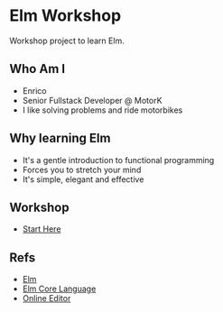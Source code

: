 # Elm Workshop

Workshop project to learn Elm.


## Who Am I

* Enrico
* Senior Fullstack Developer @ MotorK
* I like solving problems and ride motorbikes


## Why learning Elm

* It's a gentle introduction to functional programming
* Forces you to stretch your mind
* It's simple, elegant and effective


## Workshop

* [Start Here](https://shorturl.at/bBEU4) 


## Refs

* [Elm](https://elm-lang.org/)
* [Elm Core Language](https://guide.elm-lang.org/core_language.html)
* [Online Editor](https://elm-editor.com/)
